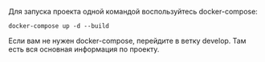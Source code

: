 Для запуска проекта одной командой воспользуйтесь docker-compose:  
```
docker-compose up -d --build
```  

Если вам не нужен docker-compose, перейдите в ветку develop. Там есть вся основная информация по проекту.  
